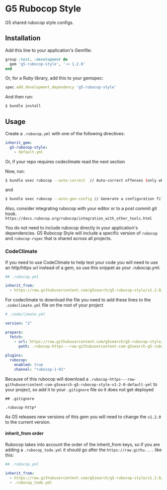 # G5 Rubocop Style

G5 shared rubocop style configs.

## Installation

Add this line to your application's Gemfile:

```ruby
group :test, :development do
  gem 'g5-rubocop-style', '~> 1.2.0'
end
```

Or, for a Ruby library, add this to your gemspec:

```ruby
spec.add_development_dependency 'g5-rubocop-style'
```

And then run:

```bash
$ bundle install
```

## Usage

Create a `.rubocop.yml` with one of the following directives:

```yaml
inherit_gem:
  g5-rubocop-style:
    - default.yml
```
Or, if your repo requires codeclimate read the next section

Now, run:

```bash
$ bundle exec rubocop --auto-correct  // Auto-correct offenses (only when safe)
```
and 
```bash
$ bundle exec rubocop --auto-gen-config // Generate a configuration file acting as a TODO list.
```

Also, consider integrating rubocop with your editor or to a post commit git hook.
`https://docs.rubocop.org/rubocop/integration_with_other_tools.html`

You do not need to include rubocop directly in your application's dependencies. G5 Rubocop Style will include a specific version of `rubocop` and `rubocop-rspec` that is shared across all projects.

### CodeClimate
If you need to use CodeClimate to help test your code you will need to use an http/https url instead of a gem, so use this snippet as your .rubocop.yml.

```yaml
## .rubocop.yml

inherit_from:
  - https://raw.githubusercontent.com/g5search/g5-rubocop-style/v1.2.0/default.yml
```

For codeclimate to download the file you need to add these lines to the `.codeclimate.yml` file on the root of your project

```yaml
# .codeclimate.yml

version: "2"

prepare:
  fetch:
    - url: https://raw.githubusercontent.com/g5search/g5-rubocop-style/v1.2.0/default.yml
      path: .rubocop-https---raw-githubusercontent-com-g5search-g5-rubocop-style-v1-2-0-default-yml
      
plugins:
  rubocop:
    enabled: true
    channel: "rubocop-1-91"
```

Because of this rubocop will download a `.rubocop-https---raw-githubusercontent-com-g5search-g5-rubocop-style-v1-2-0-default-yml` to your project, so add it to your `.gitignore` file so it does not get deployed

```
## .gitignore

.rubocop-http*
```

As G5 releases new versions of this gem you will need to change the `v1.2.0` to the current version.

#### inherit_from order

Rubocop takes into account the order of the inherit_from keys, so if you are adding a `.rubocop_todo.yml` it should go after the `https://raw.githu....` like this:

```yaml
## .rubocop.yml

inherit_from:
  - https://raw.githubusercontent.com/g5search/g5-rubocop-style/v1.2.0/default.yml
  - .rubocop_todo.yml
```
